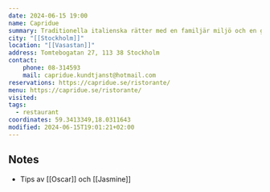 ```yaml
---
date: 2024-06-15 19:00
name: Capridue
summary: Traditionella italienska rätter med en familjär miljö och en god stämning.
city: "[[Stockholm]]"
location: "[[Vasastan]]"
address: Tomtebogatan 27, 113 38 Stockholm
contact:
	phone: 08-314593
	mail: capridue.kundtjanst@hotmail.com
reservations: https://capridue.se/ristorante/
menu: https://capridue.se/ristorante/
visited: 
tags:
  - restaurant
coordinates: 59.3413349,18.0311643
modified: 2024-06-15T19:01:21+02:00
---
```


## Notes
- Tips av [[Oscar]] och [[Jasmine]]
